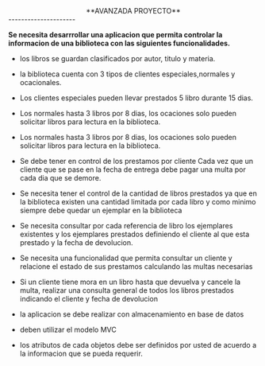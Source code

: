  <center> **AVANZADA PROYECTO** </center>
---------------------    


**Se necesita desarrrollar una aplicacion que permita controlar la informacion de una 
biblioteca con las siguientes funcionalidades.**
 

 - los libros se guardan clasificados por autor, titulo y materia.
 
 - la biblioteca cuenta con 3 tipos de clientes especiales,normales y ocacionales.
 
 - Los clientes especiales pueden llevar prestados 5 libro durante 15 dias. 
 
 - Los normales hasta 3 libros por 8 dias, los ocaciones solo pueden solicitar libros para lectura en la biblioteca. 
 
 - Los normales hasta 3 libros por 8 dias, los ocaciones solo pueden solicitar libros para lectura en la biblioteca. 
 
 - Se debe tener en control de los prestamos por cliente Cada vez que un cliente que se pase en la fecha de entrega debe pagar una multa por cada dia que se demore. 
 
 - Se necesita tener el control de la cantidad de libros prestados ya que en la biblioteca existen una cantidad limitada por cada libro y como minimo siempre debe quedar un ejemplar en la biblioteca  
 
 - Se necesita consultar por cada referencia de libro  los ejemplares existentes y los ejemplares prestados definiendo el cliente al que esta prestado y la fecha de devolucion. 
 
 - Se necesita una funcionalidad que permita consultar un cliente y relacione el estado de sus prestamos calculando las multas necesarias 
 
 - Si un cliente tiene mora en un libro hasta que devuelva y cancele la multa, realizar una consulta general de todos los libros prestados indicando el cliente y fecha de devolucion 
 
 - la aplicacion se debe realizar con almacenamiento en base de datos 
 
 - deben utilizar el modelo MVC 
 
 - los atributos de cada objetos debe ser definidos por usted de acuerdo a la informacion que se pueda requerir. 

